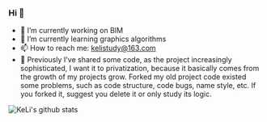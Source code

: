 ### Hi 👋
- 🔭 I’m currently working on BIM
- 🌱 I’m currently learning graphics algorithms
- 📫 How to reach me: kelistudy@163.com
- 💬 Previously I've shared some code, as the project increasingly sophisticated, 
  I want it to privatization, because it basically comes from the growth of my projects grow.
  Forked my old project code existed some problems, such as code structure, code bugs, name style, etc.
  If you forked it, suggest you delete it or only study its logic.

![KeLi's github stats](https://github-readme-stats.vercel.app/api?username=kelicto&show_icons=true&theme=tokyonight)

<!--
**kelicto/kelicto** is a ✨ _special_ ✨ repository because its `README.md` (this file) appears on your GitHub profile.

Here are some ideas to get you started:

- 🔭 I’m currently working on ...
- 🌱 I’m currently learning ...
- 👯 I’m looking to collaborate on ...
- 🤔 I’m looking for help with ...
- 💬 Ask me about ...
- 📫 How to reach me: ...
- 😄 Pronouns: ...
- ⚡ Fun fact: ...
-->
